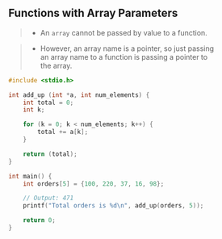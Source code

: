 ## Functions with Array Parameters

> - An `array` cannot be passed by value to a function.

> - However, an array name is a pointer, so just passing <br />
    an array name to a function is passing a pointer to <br />
    the array.

```c
#include <stdio.h>

int add_up (int *a, int num_elements) {
    int total = 0;
    int k;

    for (k = 0; k < num_elements; k++) {
        total += a[k];
    }

    return (total);
}

int main() {
    int orders[5] = {100, 220, 37, 16, 98};

    // Output: 471
    printf("Total orders is %d\n", add_up(orders, 5));

    return 0;
}
```
